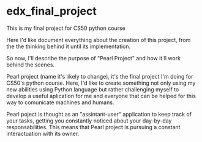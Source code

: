 # edx_final_project
 This is my final project for CS50 python course

 Here I'd like document everything about the creation of this project, 
 from the the thinking behind it until its implementation.

 So now, I'll describe the purpose of "Pearl Project" and 
 how it'll work behind the scenes.

 Pearl project (name it's likely to change), it's the final project I'm doing
 for CS50's python course. Here, I'd like to create something not only using my 
 new abilities using Python language but rather challenging myself to develop a 
 useful aplication for me and everyone that can be helped for this way to comunicate machines and humans. 

 Pearl poject is thought as an "assintant-user" application to keep track of your tasks, getting you constantly noticed about your day-by-day responsabilities. This means that Pearl project is pursuing a constant interactuation with its owner.